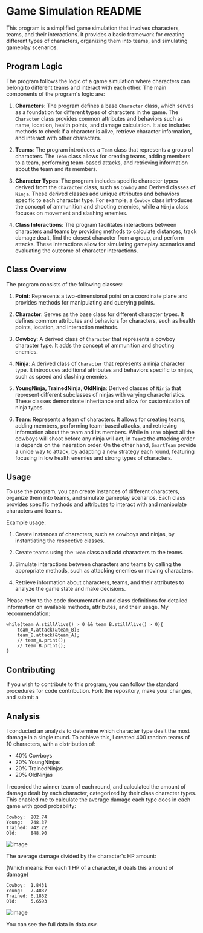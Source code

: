 # Game Simulation README

This program is a simplified game simulation that involves characters, teams, and their interactions. It provides a basic framework for creating different types of characters, organizing them into teams, and simulating gameplay scenarios.

## Program Logic

The program follows the logic of a game simulation where characters can belong to different teams and interact with each other. The main components of the program's logic are:

1. **Characters**: The program defines a base `Character` class, which serves as a foundation for different types of characters in the game. The `Character` class provides common attributes and behaviors such as name, location, health points, and damage calculation. It also includes methods to check if a character is alive, retrieve character information, and interact with other characters.

2. **Teams**: The program introduces a `Team` class that represents a group of characters. The `Team` class allows for creating teams, adding members to a team, performing team-based attacks, and retrieving information about the team and its members.

3. **Character Types**: The program includes specific character types derived from the `Character` class, such as `Cowboy` and Derived classes of `Ninja`. These derived classes add unique attributes and behaviors specific to each character type. For example, a `Cowboy` class introduces the concept of ammunition and shooting enemies, while a `Ninja` class focuses on movement and slashing enemies.

4. **Class Interactions**: The program facilitates interactions between characters and teams by providing methods to calculate distances, track damage dealt, find the closest character from a group, and perform attacks. These interactions allow for simulating gameplay scenarios and evaluating the outcome of character interactions.

## Class Overview

The program consists of the following classes:

 1. **Point**: Represents a two-dimensional point on a coordinate plane and provides methods for manipulating and querying points.

2. **Character**: Serves as the base class for different character types. It defines common attributes and behaviors for characters, such as health points, location, and interaction methods.

3. **Cowboy**: A derived class of `Character` that represents a cowboy character type. It adds the concept of ammunition and shooting enemies.

4. **Ninja**: A derived class of `Character` that represents a ninja character type. It introduces additional attributes and behaviors specific to ninjas, such as speed and slashing enemies.

5. **YoungNinja, TrainedNinja, OldNinja**: Derived classes of `Ninja` that represent different subclasses of ninjas with varying characteristics. These classes demonstrate inheritance and allow for customization of ninja types.

6. **Team**: Represents a team of characters. It allows for creating teams, adding members, performing team-based attacks, and retrieving information about the team and its members. While in `Team` object all the cowboys will shoot before any ninja will act, in `Team2` the attacking order is depends on the inseration order. On the other hand, `SmartTeam` provide a uniqe way to attack, by adapting a new strategy each round, featuring focusing in low health enemies and strong types of characters. 

## Usage

To use the program, you can create instances of different characters, organize them into teams, and simulate gameplay scenarios. Each class provides specific methods and attributes to interact with and manipulate characters and teams.

Example usage:

1. Create instances of characters, such as cowboys and ninjas, by instantiating the respective classes.

2. Create teams using the `Team` class and add characters to the teams.

3. Simulate interactions between characters and teams by calling the appropriate methods, such as attacking enemies or moving characters.

4. Retrieve information about characters, teams, and their attributes to analyze the game state and make decisions.

Please refer to the code documentation and class definitions for detailed information on available methods, attributes, and their usage. My recommendation:

    while(team_A.stillAlive() > 0 && team_B.stillAlive() > 0){
        team_A.attack(&team_B);
        team_B.attack(&team_A);
        // team_A.print();
        // team_B.print();
    }

## Contributing

If you wish to contribute to this program, you can follow the standard procedures for code contribution. Fork the repository, make your changes, and submit a

## Analysis

I conducted an analysis to determine which character type dealt the most damage in a single round. To achieve this, I created 400 random teams of 10 characters, with a distribution of:

* 40% Cowboys
* 20% YoungNinjas
* 20% TrainedNinjas
* 20% OldNinjas

I recorded the winner team of each round, and calculated the amount of damage dealt by each character, categorized by their class character types. This enabled me to calculate the average damage each type does in each game with good probability:

    Cowboy:  202.74
    Young:   748.37
    Trained: 742.22
    Old:     848.90

![image](https://github.com/AlonMesh/Cowboy_vs_ninja_B/assets/97172662/73239954-eb02-4a95-8f1b-cc554b53e7fe)

The average damage divided by the character's HP amount:

(Which means: For each 1 HP of a character, it deals this amount of damage)

    Cowboy:  1.8431
    Young:   7.4837
    Trained: 6.1852
    Old:     5.6593
    
![image](https://github.com/AlonMesh/Cowboy_vs_ninja_B/assets/97172662/a4906266-be9e-4c45-b1f0-c9b295f267a1)

You can see the full data in data.csv.
